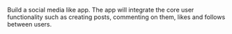 Build a social media like app. The app will integrate the core
user functionality such as creating posts, commenting on them,
likes and follows between users.
